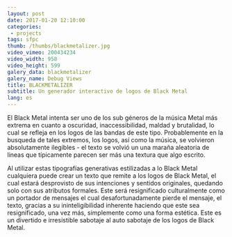 ```yaml
---
layout: post
date: 2017-01-20 12:10:00
categories:
 - projects
tags: sfpc
thumb: /thumbs/blackmetalizer.jpg
video_vimeo: 200434234
video_width: 958
video_height: 599
galery_data: blackmetalizer
galery_name: Debug Views
title: BLACKMETALIZER
subtitle: Un generador interactivo de logos de Black Metal
lang: es
---
```

El Black Metal intenta ser uno de los sub géneros de la música Metal más extrema en cuanto a oscuridad, inaccessibilidad, maldad y brutalidad, lo cual se refleja en los logos de las bandas de este tipo.
Probablemente en la busqueda de tales extremos, los logos, así como la música, se volvieron absolutamente ilegibles - el texto se volvió un una maraña aleatoria de lineas que típicamente parecen ser más una textura que algo escrito.

Al utilizar estas tipografías generativas estilizadas a lo Black Metal cualquiera puede crear un texto que remite a los logos de Black Metal, el cual estará desprovisto de sus intenciones y sentidos originales, quedando solo con sus atributos formales. Este será resignificado culturalmente como un portador de mensajes el cual desafortunadamente pierde el mensaje, el texto, gracias a su ininteligibilidad inherente haciendo que este sea resignificado, una vez más, simplemente como una forma estética. Este es un divertido e irresistible sabotaje al auto sabotaje de los logos de Black Metal.
